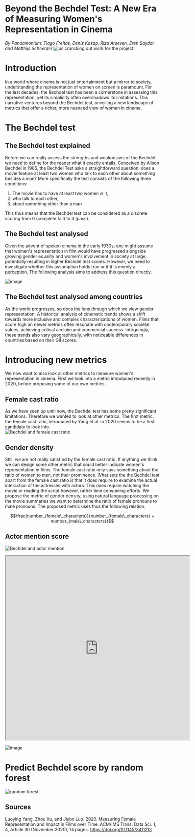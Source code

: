 # Beyond the Bechdel Test: A New Era of Measuring Women's Representation in Cinema
*By Pandamonium: Tiago Freitas, Deniz Kasap, Riza Arseven, Eren Saydar and Matthijs Scheerder*
![us crancking out work for the project](https://github.com/Matthijsscheerder/PandamoniumWebsite/raw/master/PandamoniumPanda.webp)


# Introduction
In a world where cinema is not just entertainment but a mirror to society, understanding the representation of women on screen is paramount. For the last decades, the Bechdel test has been a cornerstone in assessing this representation, yet its simplicity often overshadows its limitations. This narrative ventures beyond the Bechdel test, unveiling a new landscape of metrics that offer a richer, more nuanced view of women in cinema.

# The Bechdel test
## The Bechdel test explained
Before we can really assess the strengths and weaknesses of the Bechdel we need to define for the reader what it exactly entails. Conceived by Alison Bechdel in 1985, the Bechdel Test asks a straightforward question: does a movie feature at least two women who talk to each other about something besides a man? More specifically the test consists of the following three conditions:

1. The movie has to have at least two women in it,
2. who talk to each other,
3. about something other than a man

This thus means that the Bechdel test can be considered as a discrete scoring from 0 (complete fail) to 3 (pass). 

## The Bechdel test analysed
Given the advent of spoken cinema in the early 1930s, one might assume that women's representation in film would have progressed alongside growing gender equality and women's involvement in society at large, potentially resulting in higher Bechdel test scores. However, we need to investigate whether this assumption holds true or if it is merely a perception. The following analysis aims to address this question directly. 

![image](https://github.com/Matthijsscheerder/PandamoniumWebsite/assets/71981923/4ffb13bc-e65e-4a9c-abcc-e3bf64da226b)


## The Bechdel test analysed among countries
As the world progresses, so does the lens through which we view gender representation. A historical analysis of cinematic trends shows a shift towards more inclusive and complex characterizations of women. Films that score high on newer metrics often resonate with contemporary societal values, achieving critical acclaim and commercial success. Intriguingly, these trends also vary geographically, with noticeable differences in countries based on their GII scores.

# Introducing new metrics
We now want to also look at other metrics to measure women's representation in cinema. First we look into a metric introduced recently in 2020, before proposing some of our own metrics.

## Female cast ratio
As we have seen up until now, the Bechdel test has some pretty significant limitations. Therefore we wanted to look at other metrics. The first metric, the female cast ratio, introduced by Yang et al. in 2020 seems to be a first candidate to look into.   
![Bechdel and female cast ratio](https://github.com/Matthijsscheerder/PandamoniumWebsite/blob/master/BechdelFemaleCastRatio.png?raw=true)

## Gender density
Still, we are not really satisfied by the female cast ratio. If anything we think we can design some other metric that could better indicate women's representation in films. The female cast ratio only says something about the ratio of women to men, not their prominence. What sets the the Bechdel test apart from the female cast ratio is that it does require to examine the actual interaction of the actresses with actors. This does require watching the movie or reading the script however, rather time consuming efforts. We propose the metric of gender density, using natural language processing on the movie summaries we want to determine the ratio of female pronouns to male pronouns.
The proposed metric uses thus the following relation:

$$\frac{number_{female\_characters}}{number_{female\_characters} + number_{male\_characters}}$$



## Actor mention score

![Bechdel and actor mention](https://github.com/Matthijsscheerder/PandamoniumWebsite/blob/master/BechdelActorMention.png?raw=true)


<iframe src="https://Matthijsscheerder.github.io/PandamoniumWebsite/polarities.html" width="600" height="600"></iframe>



![image](https://github.com/Matthijsscheerder/PandamoniumWebsite/assets/71981923/406f4b76-f708-488f-b5c5-e79c4d1366bb)

# Predict Bechdel score by random forest
![random forest](https://github.com/Matthijsscheerder/PandamoniumWebsite/raw/master/RandomForest.webp)




## Sources
Luoying Yang, Zhou Xu, and Jiebo Luo. 2020. Measuring Female Representation and Impact in Films over Time. ACM/IMS Trans. Data Sci. 1, 4, Article 30 (November 2020), 14 pages. https://doi.org/10.1145/3411213






